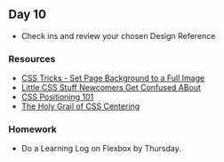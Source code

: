 ## Day 10

* Check ins and review your chosen Design Reference

### Resources

* [CSS Tricks - Set Page Background to a Full Image](http://css-tricks.com/perfect-full-page-background-image/)
* [Little CSS Stuff Newcomers Get Confused ABout](http://css-tricks.com/little-css-stuff-newcomers-get-confused-about/)
* [CSS Positioning 101](http://alistapart.com/article/css-positioning-101)
* [The Holy Grail of CSS Centering](http://webdesign.tutsplus.com/tutorials/the-holy-grail-of-css-centering--cms-22114)


### Homework

* Do a Learning Log on Flexbox by Thursday.
